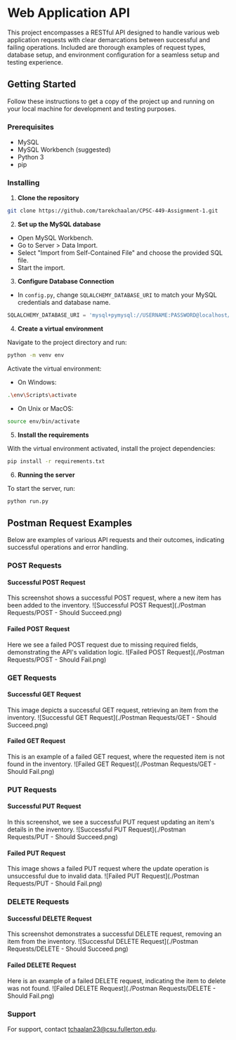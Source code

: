 # Web Application API

This project encompasses a RESTful API designed to handle various web application requests with clear demarcations between successful and failing operations. Included are thorough examples of request types, database setup, and environment configuration for a seamless setup and testing experience.

## Getting Started

Follow these instructions to get a copy of the project up and running on your local machine for development and testing purposes.

### Prerequisites

- MySQL
- MySQL Workbench (suggested)
- Python 3
- pip

### Installing

1. **Clone the repository**

```bash
git clone https://github.com/tarekchaalan/CPSC-449-Assignment-1.git
```

2. **Set up the MySQL database**

- Open MySQL Workbench.
- Go to Server > Data Import.
- Select "Import from Self-Contained File" and choose the provided SQL file.
- Start the import.

3. **Configure Database Connection**

- In `config.py`, change `SQLALCHEMY_DATABASE_URI` to match your MySQL credentials and database name.

```python
SQLALCHEMY_DATABASE_URI = 'mysql+pymysql://USERNAME:PASSWORD@localhost/DBNAME'
```

4. **Create a virtual environment**

Navigate to the project directory and run:

```bash
python -m venv env
```

Activate the virtual environment:

- On Windows:

```bash
.\env\Scripts\activate
```

- On Unix or MacOS:

```bash
source env/bin/activate
```

5. **Install the requirements**

With the virtual environment activated, install the project dependencies:

```bash
pip install -r requirements.txt
```

6. **Running the server**

To start the server, run:

```bash
python run.py
```

## Postman Request Examples

Below are examples of various API requests and their outcomes, indicating successful operations and error handling.

### POST Requests

#### Successful POST Request
This screenshot shows a successful POST request, where a new item has been added to the inventory.
![Successful POST Request](./Postman Requests/POST - Should Succeed.png)

#### Failed POST Request
Here we see a failed POST request due to missing required fields, demonstrating the API's validation logic.
![Failed POST Request](./Postman Requests/POST - Should Fail.png)

### GET Requests

#### Successful GET Request
This image depicts a successful GET request, retrieving an item from the inventory.
![Successful GET Request](./Postman Requests/GET - Should Succeed.png)

#### Failed GET Request
This is an example of a failed GET request, where the requested item is not found in the inventory.
![Failed GET Request](./Postman Requests/GET - Should Fail.png)

### PUT Requests

#### Successful PUT Request
In this screenshot, we see a successful PUT request updating an item's details in the inventory.
![Successful PUT Request](./Postman Requests/PUT - Should Succeed.png)

#### Failed PUT Request
This image shows a failed PUT request where the update operation is unsuccessful due to invalid data.
![Failed PUT Request](./Postman Requests/PUT - Should Fail.png)

### DELETE Requests

#### Successful DELETE Request
This screenshot demonstrates a successful DELETE request, removing an item from the inventory.
![Successful DELETE Request](./Postman Requests/DELETE - Should Succeed.png)

#### Failed DELETE Request
Here is an example of a failed DELETE request, indicating the item to delete was not found.
![Failed DELETE Request](./Postman Requests/DELETE - Should Fail.png)

### Support

For support, contact <tchaalan23@csu.fullerton.edu>.
